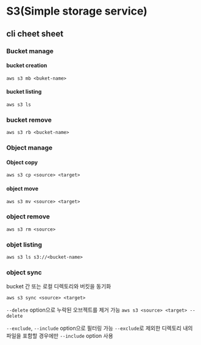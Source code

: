 # S3(Simple storage service)

## cli cheet sheet

### Bucket manage
#### bucket creation
`aws s3 mb <buket-name>`

#### bucket listing
`aws s3 ls`

### bucket remove
`aws s3 rb <bucket-name>`

### Object manage
#### Object copy
`aws s3 cp <source> <target>`

#### object move
`aws s3 mv <source> <target>`

### object remove
`aws s3 rm <source>`

### objet listing
`aws s3 ls s3://<bucket-name>`

### object sync
bucket 간 또는 로컬 디렉토리와 버킷을 동기화

`aws s3 sync <source> <target>`

`--delete` option으로 누락된 오브젝트를 제거 가능
`aws s3 <source> <target> --delete`

`--exclude`, `--include` option으로 필터링 가능
`--exclude`로 제외한 디렉토리 내의 파일을 포함할 경우에만 `--include` option 사용